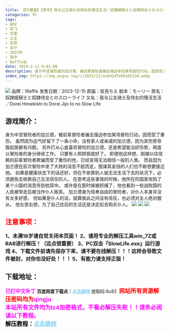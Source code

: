 ```yaml
---
title: 【PC硬盘】【官中】我与公主骑士及侍女的慢活生活／奴隷姫騎士と奴隷侍女とのスローライフ
categories: PC
tags:
- ADV
- 双飞
- 恋爱
- 公主
- 后宫
- 女仆
- 2023年
- 官中
- Waffle社
date: 2024-2-11 8:01:00
description: 身为中坚冒险者的加兰德，被前辈冒险者骗去强迫参加某场冒险行动，因而受了重伤。虽然因为运气好留下了一条小命，没有家人或亲戚的加兰德，因为其伤势导致起居都有问题。另外打从心底喜欢冒险的加兰德，还是希望能治好伤势，再度以冒险者的身分继续工作。只要有人照顾我就好了。
index_img: https://img.acgus.top/i/2023/12/acb42d7eb6105230.webp
---
```

![](https://img.acgus.top/i/2023/12/acb42d7eb6105230.webp)
品牌：Waffle
发售日期：2023-12-15
原画：柾見ちえ
剧本：モーリー
原名：奴隷姫騎士と奴隷侍女とのスローライフ
又名：我与公主骑士及侍女的慢活生活／Dorei Himekishi to Dorei Jijo to no Slow Life

## 游戏简介：
身为中坚冒险者的加兰德，被前辈冒险者骗去强迫参加某场冒险行动，因而受了重伤。
虽然因为运气好留下了一条小命，没有家人或亲戚的加兰德，因为其伤势导致起居都有问题。
另外打从心底喜欢冒险的加兰德，还是希望能治好伤势，再度以冒险者的身分继续工作。
只要有人照顾我就好了。
即便他这样想，刚被以往信赖的前辈冒险者欺骗而受了重伤的他，已经变得无法相信一般的人类。
而且因为加兰德在前次冒险中发了大财的消息不胫而走，图谋其金钱的人们也不断想要接近他。
如果是健康状态下的话还好，但在不依靠别人就无法生活下去的状况下，必须避免去依赖自己无法信任的人。
在思考这些事情的时候，他所在的国家攻陷了某个小国的消息传到他耳中。
或许是在那时候被抓捕了，他也看到一些战败国的人民被带走后被当作仆人贩卖。
加兰德身为信奉自由的冒险者，对仆人本身并没有太多好感，
但如果是仆人的话，就算彼此之间没有信任，也必须对主人绝对服从。
他左思右想，为了自己往后的生活还是决定前去购买仆人。 
![](https://img.acgus.top/i/2023/12/3bfb884104105239.webp)
![](https://img.acgus.top/i/2023/12/2deb603265105235.webp)
![](https://img.acgus.top/i/2023/12/4a4fc35a1a105232.webp)




## <font color=#FF0000 >注意事项：</font>
<font size=3><b>1、未满18岁请自觉关闭本页面！
2、请用专业的解压工具win_7Z或RAR进行解压！（这点很重要）
3、PC双击『SlowLife.exe』运行游戏
4、下载文件前请先保存下来，请不要在线解压！！！这样会导致文件被封，对你也没好处！！！
5、有能力请支持正版！</b></font>

## 下载地址：
<font color=#FF00FF size=3><b>已打中文补丁</b></font>
<b>百度网盘下载点：</b><a href="https://pan.baidu.com/s/1dU1sRP94KGcpkb97m-fTtw?pwd=9u83" style="color: #87CEEB;"><b>点击跳转</b></a> 提取码:9u83
<a style="padding: 0" href="https://post.qingju.org/AD/"><img style="max-width:100%" src="https://img.acgus.top/i/2024/07/478f689b8021d8d499ab43d21acf137a.gif" alt=""></a>
<b><font color=#FF0000 size=4>网站所有资源解压密码均为</b></font><b><font color=#FF00FF size=4>qingju</font><font color=#FF0000 ></font></b><br><b><font color=#FF00FF size=4>本站所有文件均为lz4加密格式，不看必解压失败！！请务必阅读以下教程。</b></font><br><b><font color=#000 size=4>解压教程：</b><a href="https://post.qingju.org/tutorial/000/" style="color: #87CEEB;"><b>点击跳转</b></a>